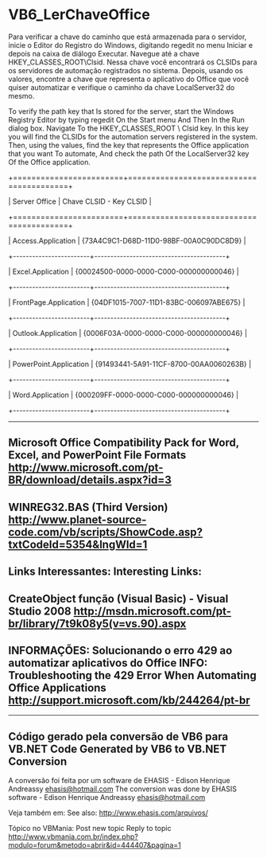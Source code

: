 ﻿# VB6_LerChaveOffice

Para verificar a chave do caminho que está armazenada para o servidor, inicie o Editor do Registro do Windows, digitando regedit no menu Iniciar e depois na caixa de diálogo Executar. Navegue até a chave HKEY_CLASSES_ROOT\Clsid.
Nessa chave você encontrará os CLSIDs para os servidores de automação registrados no sistema. Depois, usando os valores, encontre a chave que representa o aplicativo do Office que você quiser automatizar e verifique o caminho da chave LocalServer32 do mesmo.

To verify the path key that Is stored for the server, start the Windows Registry Editor by typing regedit On the Start menu And Then In the Run dialog box. Navigate To the HKEY_CLASSES_ROOT \ Clsid key.
In this key you will find the CLSIDs for the automation servers registered in the system. Then, using the values, find the key that represents the Office application that you want To automate, And check the path Of the LocalServer32 key Of the Office application.

+========================+=========================================+

| Server Office          | Chave CLSID - Key CLSID                 |

+========================+=========================================+

| Access.Application     | {73A4C9C1-D68D-11D0-98BF-00A0C90DC8D9}  |

+------------------------+-----------------------------------------+

| Excel.Application      | {00024500-0000-0000-C000-000000000046}  |

+------------------------+-----------------------------------------+

| FrontPage.Application  | {04DF1015-7007-11D1-83BC-006097ABE675}  |

+------------------------+-----------------------------------------+

| Outlook.Application    | {0006F03A-0000-0000-C000-000000000046}  |

+------------------------+-----------------------------------------+

| PowerPoint.Application | {91493441-5A91-11CF-8700-00AA0060263B}  |

+------------------------+-----------------------------------------+

| Word.Application       | {000209FF-0000-0000-C000-000000000046}  |

+------------------------+-----------------------------------------+


--------------------------------------------------------------------
Microsoft Office Compatibility Pack for Word, Excel, and PowerPoint File Formats
http://www.microsoft.com/pt-BR/download/details.aspx?id=3
--------------------------------------------------------------------
WINREG32.BAS (Third Version)
http://www.planet-source-code.com/vb/scripts/ShowCode.asp?txtCodeId=5354&lngWId=1
--------------------------------------------------------------------
Links Interessantes:
Interesting Links:
--------------------------------------------------------------------
CreateObject função (Visual Basic) - Visual Studio 2008
http://msdn.microsoft.com/pt-br/library/7t9k08y5(v=vs.90).aspx
--------------------------------------------------------------------
INFORMAÇÕES: Solucionando o erro 429 ao automatizar aplicativos do Office
INFO: Troubleshooting the 429 Error When Automating Office Applications
http://support.microsoft.com/kb/244264/pt-br
--------------------------------------------------------------------

--------------------------------------------------------------------------------
 Código gerado pela conversão de VB6 para VB.NET
 Code Generated by VB6 to VB.NET Conversion
--------------------------------------------------------------------------------

A conversão foi feita por um software de EHASIS - Edison Henrique Andreassy <ehasis@hotmail.com>
The conversion was done by EHASIS software - Edison Henrique Andreassy <ehasis@hotmail.com>

Veja também em:
See also:
http://www.ehasis.com/arquivos/

Tópico no VBMania:
Post new topic Reply to topic
http://www.vbmania.com.br/index.php?modulo=forum&metodo=abrir&id=444407&pagina=1